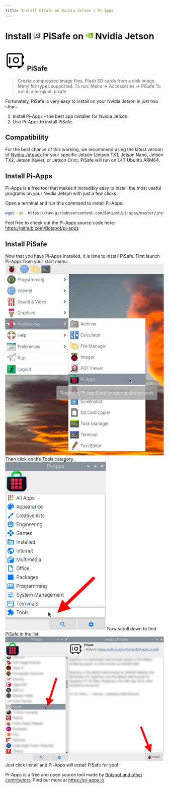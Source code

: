 ```yaml
---
title: Install PiSafe on Nvidia Jetson | Pi-Apps
---
```

<div class="simple-install-content content">

# Install <img src="/img/app-icons/PiSafe/icon-64.png" height=24> PiSafe on <img src=/img/other-icons/nvidia-icon.svg height=24> Nvidia Jetson

## <img src="/img/app-icons/PiSafe/icon-64.png"> PiSafe
> Create compressed image files.  Flash SD cards from a disk image. Many file types supported.
> To run: Menu -> Accessories -> PiSafe
> To run in a terminal: pisafe

Fortunately, PiSafe is very easy to install on your Nvidia Jetson in just two steps.
1. Install Pi-Apps - the best app installer for Nvidia Jetson.
2. Use Pi-Apps to install PiSafe.
</div>
<div class="simple-install-content content">

## Compatibility
For the best chance of this working, we recommend using the latest version of [Nvidia Jetpack](https://developer.nvidia.com/embedded/jetpack-archive) for your specific Jetson (Jetson TX1, Jetson Nano, Jetson TX2, Jetson Xavier, or Jetson Orin).
PiSafe will run on L4T Ubuntu ARM64.
</div>
<div class="simple-install-content content">

## Install Pi-Apps

Pi-Apps is a free tool that makes it incredibly easy to install the most useful programs on your Nvidia Jetson with just a few clicks.

Open a terminal and run this command to install Pi-Apps:
```bash
wget -qO- https://raw.githubusercontent.com/Botspot/pi-apps/master/install | bash
```
Feel free to check out the Pi-Apps source code here: https://github.com/Botspot/pi-apps
</div>
<div class="simple-install-content content">

## Install PiSafe

Now that you have Pi-Apps installed, it is time to install PiSafe.
First launch Pi-Apps from your start menu:
<img src="/img/start-menu.png">
Then click on the Tools category.
<img src="/img/category-selections/Tools.png">
Now scroll down to find PiSafe in the list.
<img src="/img/app-icons/PiSafe/app-selection.png">
Just click Install and Pi-Apps will install PiSafe for you!
</div>
<div class="simple-install-content content">

Pi-Apps is a free and open source tool made by [Botspot and other contributors](/about/#contributors). Find out more at https://pi-apps.io
</div>
